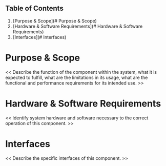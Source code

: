 <SOUP Component>

Table of Contents
---------------
1. [Purpose & Scope](# Purpose & Scope)
2. [Hardware & Software Requirements](# Hardware & Software Requirements)
3. [Interfaces](# Interfaces)


# Purpose & Scope

<< Describe the function of the component within the system, what it is expected to fulfill, what are the limitations in its usage, what are the functional and performance requirements for its intended use.  >>

# Hardware & Software Requirements

<< Identify system hardware and software necessary to the correct operation of this component.  >> 

# Interfaces

<< Describe the specific interfaces of this component.   >>




